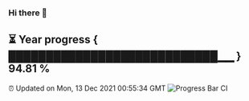 ### Hi there 👋
⏳ Year progress { ████████████████████████████▁▁ } 94.81 %
---
⏰ Updated on Mon, 13 Dec 2021 00:55:34 GMT
![Progress Bar CI](https://github.com/liununu/liununu/workflows/Progress%20Bar%20CI/badge.svg)
